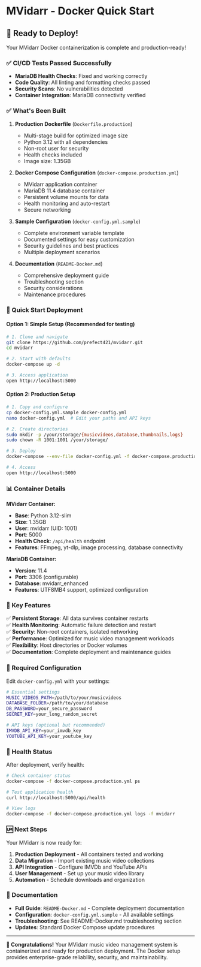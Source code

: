 # MVidarr - Docker Quick Start

## 🚀 Ready to Deploy!

Your MVidarr Docker containerization is complete and production-ready!

### ✅ **CI/CD Tests Passed Successfully**
- **MariaDB Health Checks**: Fixed and working correctly
- **Code Quality**: All linting and formatting checks passed  
- **Security Scans**: No vulnerabilities detected
- **Container Integration**: MariaDB connectivity verified

### ✅ What's Been Built

1. **Production Dockerfile** (`Dockerfile.production`)
   - Multi-stage build for optimized image size
   - Python 3.12 with all dependencies
   - Non-root user for security
   - Health checks included
   - Image size: 1.35GB

2. **Docker Compose Configuration** (`docker-compose.production.yml`)
   - MVidarr application container
   - MariaDB 11.4 database container
   - Persistent volume mounts for data
   - Health monitoring and auto-restart
   - Secure networking

3. **Sample Configuration** (`docker-config.yml.sample`)
   - Complete environment variable template
   - Documented settings for easy customization
   - Security guidelines and best practices
   - Multiple deployment scenarios

4. **Documentation** (`README-Docker.md`)
   - Comprehensive deployment guide
   - Troubleshooting section
   - Security considerations
   - Maintenance procedures

### 🎯 Quick Start Deployment

#### Option 1: Simple Setup (Recommended for testing)
```bash
# 1. Clone and navigate
git clone https://github.com/prefect421/mvidarr.git
cd mvidarr

# 2. Start with defaults
docker-compose up -d

# 3. Access application
open http://localhost:5000
```

#### Option 2: Production Setup
```bash
# 1. Copy and configure
cp docker-config.yml.sample docker-config.yml
nano docker-config.yml  # Edit your paths and API keys

# 2. Create directories
sudo mkdir -p /your/storage/{musicvideos,database,thumbnails,logs}
sudo chown -R 1001:1001 /your/storage/

# 3. Deploy
docker-compose --env-file docker-config.yml -f docker-compose.production.yml up -d

# 4. Access
open http://localhost:5000
```

### 📊 Container Details

**MVidarr Container:**
- **Base**: Python 3.12-slim
- **Size**: 1.35GB
- **User**: mvidarr (UID: 1001)
- **Port**: 5000
- **Health Check**: `/api/health` endpoint
- **Features**: FFmpeg, yt-dlp, image processing, database connectivity

**MariaDB Container:**
- **Version**: 11.4
- **Port**: 3306 (configurable)
- **Database**: mvidarr_enhanced
- **Features**: UTF8MB4 support, optimized configuration

### 🔧 Key Features

✅ **Persistent Storage**: All data survives container restarts  
✅ **Health Monitoring**: Automatic failure detection and restart  
✅ **Security**: Non-root containers, isolated networking  
✅ **Performance**: Optimized for music video management workloads  
✅ **Flexibility**: Host directories or Docker volumes  
✅ **Documentation**: Complete deployment and maintenance guides  

### 📁 Required Configuration

Edit `docker-config.yml` with your settings:

```bash
# Essential settings
MUSIC_VIDEOS_PATH=/path/to/your/musicvideos
DATABASE_FOLDER=/path/to/your/database
DB_PASSWORD=your_secure_password
SECRET_KEY=your_long_random_secret

# API keys (optional but recommended)
IMVDB_API_KEY=your_imvdb_key
YOUTUBE_API_KEY=your_youtube_key
```

### 🏥 Health Status

After deployment, verify health:
```bash
# Check container status
docker-compose -f docker-compose.production.yml ps

# Test application health
curl http://localhost:5000/api/health

# View logs
docker-compose -f docker-compose.production.yml logs -f mvidarr
```

### 🆙 Next Steps

Your MVidarr is now ready for:
1. **Production Deployment** - All containers tested and working
2. **Data Migration** - Import existing music video collections
3. **API Integration** - Configure IMVDb and YouTube APIs
4. **User Management** - Set up your music video library
5. **Automation** - Schedule downloads and organization

### 📖 Documentation

- **Full Guide**: `README-Docker.md` - Complete deployment documentation
- **Configuration**: `docker-config.yml.sample` - All available settings
- **Troubleshooting**: See README-Docker.md troubleshooting section
- **Updates**: Standard Docker Compose update procedures

---

**🎉 Congratulations!** Your MVidarr music video management system is containerized and ready for production deployment. The Docker setup provides enterprise-grade reliability, security, and maintainability.